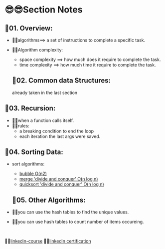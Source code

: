 # 😎😎Section Notes

## 🧐01. Overview:

- 🐱‍🏍algorithms==> a set of instructions to complete a specific task.

* 🐱‍🏍Algorithm complexity:

  - space complexity ==> how much does it require to complete the task.
  - time complexity ==> how much time it require to complete the task.

  ## 🧐02. Common data Structures:

  already taken in the last section

## 🧐03. Recursion:

- 🐱‍🏍when a function calls itself.
- 🐱‍🏍rules:
  - a breaking condition to end the loop
  * each iteration the last args were saved.

## 🧐04. Sorting Data:

- sort algorithms:

  - [bubble O(n2)](https://www.geeksforgeeks.org/bubble-sort/)
  - [merge 'divide and conquer' O(n log n)](https://www.geeksforgeeks.org/merge-sort/)
  - [quicksort 'divide and conquer' O(n log n)](https://www.geeksforgeeks.org/quick-sort/)

  ## 🧐05. Other Algorithms:

- 🐱‍🏍you can use the hash tables to find the unique values.

* 🐱‍🏍you can use hash tables to count number of items occureing.

<br/>

🐳🐳[linkedin-course](https://www.linkedin.com/learning/programming-foundations-algorithms)
🐳🐳[linkedin certification](https://www.linkedin.com/learning/certificates/77d32536d95051ef5318a336d211bfd4aad962a6f3e6bd7230fe519595e2eaa6?trk=share_certificate)
